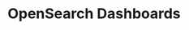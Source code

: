 ---
role: ui
title: OpenSearch Dashboards
artifact_id: opensearch-dashboards
architecture: arm64
platform: linux
type: rpm
artifact_url: https://artifacts.opensearch.org/releases/bundle/opensearch-dashboards/2.0.0/opensearch-dashboards-2.0.0-linux-arm64.rpm
version: 2.0.0
category: opensearch-dashboards
slug: opensearch-dashboards-2.0.0-linux-arm64-rpm
signature: https://artifacts.opensearch.org/releases/bundle/opensearch-dashboards/2.0.0/opensearch-dashboards-2.0.0-linux-arm64.rpm.sig
guide: https://opensearch.org/docs/latest/opensearch/install/rpm
---